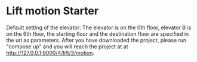 # Lift motion Starter
Default setting of the elevator: The elevator is on the 0th floor, elevator B is on the 6th floor, the starting floor and the destination floor are specified in the url as parameters.
After you have downloaded the project, please run "compose up" and you will reach the project at
at http://127.0.0.1:8000/4/lift/3/motion.
